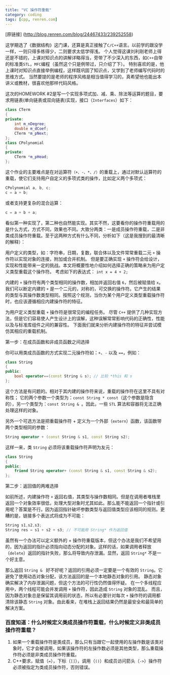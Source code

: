 ```yaml
---
title: "VC 操作符重载"
category: coding
tags: [cpp, renren.com]
---
```


[原链接] (http://blog.renren.com/blog/24467433/239252558)

这学期选了《数据结构》这门课，还算是真正接触了`C/C++`语言。以前学的跟没学一样，一则只得多练得少，二则要求太低学得浅。
个人觉得这课刘利刚老师上得还是不错的，上课对知识点的讲解详略得当，旁带了不少深入的东西，如`C++`自带的标准类`STL`，`MFC`编程（虽然这个只是例带过，只介绍了下）。
特别喜欢的是，他上课时对知识点直接举例编程，这样既巩固了知识点，又学到了老师编写代码时的思维方式。
当然要提的是老师的程序风格是相当值得学习的，真希望他也能出本讲义或教材，很喜欢他那样代码风格。

这次的HOMEWORK #2是写一个实现多项式加、减、乘、除法等运算的题目，要求用链表(单向链表或双向链表)实现，接口（`Interfaces`）如下：

```cpp
class CTerm
{
private:
    int m_nDegree;
    double m_dCoef;
    CTerm *m_pNext;
};
class CPolynomial
{
private:
    CTerm *m_pHead;
};
```

这个作业的主要难点是在对运算符`（+、-、*、/）`的重载上，通过对默认运算符的重载，使它们支持用户自定义的多项式类的操作，比如定义两个多项式：

```cpp
CPolynomial a, b, c;
c = a + b;
```

或者支持更复杂的混合运算：

```cpp
c = a + b + a;
```

看似第一种实现了，第二种也自然能实现。其实不然，这要看你的操作符重载用的是什么方式，方式不同，效果也不同。大致分两类：一是成员操作符重载，二是非类成员操作符重载。至于这两种方式有什么不同，分析如下（这是我搜到的最清晰的解释）：

用户定义的类型，如：字符串，日期，复数，联合体以及文件常常重载二元 `+` 操作符以实现对象的连接，附加或合并机制。
但是要正确实现 `+` 操作符会给设计，实现和性能带来一定的挑战。本文将概要性地介绍如何选择正确的策略来为用户定义类型重载这个操作符。
考虑如下的表达式： `int x = 4 + 2;`

内建的 `+` 操作符有两个类型相同的操作数，相加并返回右值 `6`，然后被赋值给 `x`。我们可以断定内建的 `+` 是一个二元的，对称的，可交换的操作符。它产生的结果的类型与其操作数类型相同。按照这个规测，当你为某个用户定义类型重载操作符时，也应该遵循相应内建操作符的特征。

为用户定义类型重载 `+` 操作符是很常见的编程任务。
尽管 `C++` 提供了几种实现方法，但是它们容易使人产生设计上的误解，这种误解常常影响代码的正确性，性能以及与标准库组件之间的兼容性。
下面我们就来分析内建操作符的特征并尝试模仿其相应的重载机制。

第一步：在成员函数和非成员函数之间选择

你可以用类成员函数的方式实现二元操作符如：`+`、`-` 以及 `==`，例如：

```cpp
class String
{
public:
    bool operator==(const String & s); // 比较 *this 和 s
};
```

这个方法是有问题的。相对于其内建的操作符来说，重载的操作符在这里不具有对称性；
它的两个参数一个类型为：`const String * const`（这个参数是隐含的），另一个类型为：`const String & `。因此，一些 `STL` 算法和容器将无法正确处理这样的对象。

另外一个可选方法是把重载操作符 + 定义为一个外部（`extern`）函数，该函数带两个类型相同的参数：


```cpp
String operator + (const String & s1, const String s2);
```

这样一来，类 `String` 必须将该重载操作符声明为友元：

```cpp
class String
{
public:
    friend String operator+ (const String & s1, const String & s2);
};
```

第二步：返回值的两难选择

如前所述，内建操作符 `+` 返回右值，其类型与操作数相同。但是在调用者堆栈里返回一个对象效率很低，处理大型对象时尤其如此。那么能不能返回一个指针或引用呢？答案是不行。因为返回指针破坏参数类型与返回值类型应该相同的规则。更糟的是，链接多个表达式将成为不可能：

```cpp
String s1,s2,s3;
String res = s1 + s2 + s3; // 不可能用 String* 作为返回值
```

虽然有一个办法可以定义额外的 + 操作符重载版本，但这个办法是我们不希望用的，因为返回的指针必须指向动态分配的对象。这样的话，如果调用者释放（`delete`）返回的指针失败，那么将导致内存泄漏。显然，返回 `String*` 不是一个好主意。

那么返回 `String & ` 好不好呢？返回的引用必须一定要是一个有效的 `String`。它避免了使用动态对象分配，该方法返回的是一个本地静态对象的引用。
静态对象确实解决了内存泄漏问题，但这个方法的可行性仍然值得怀疑。
在一个多线程应用中，两个线程可能会并发调用 `+` 操作符，因此造成 `String` 对象的混乱。
而且，因为静态对象总是保留其调用前的状态，所以有必要针对每次 `+` 操作符的调用都清除该静态 `String` 对象。由此看来，在堆栈上返回结果仍然是最安全和最简单的解决方案。

### 百度知道：什么时候定义类成员操作符重载，什么时候定义非类成员操作符重载？

1. 如果一个重载操作符是类成员，那么只有当跟它一起使用的左操作数是该类对象时，它才会被调用，如果该操作符的左操作数必须是其他类型，那么重载操作符必须是非类成员操作符重载。
2. C++要求，赋值（`=`），下标（`[]`），调用（`()`）和成员访问箭头（`->`）操作符必须被指定为类成员操作符，否则错误。
